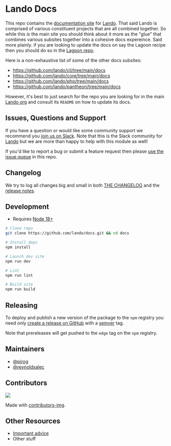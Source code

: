 # Lando Docs

This repo contains the [documentation site](https://docs.lando.dev) for [Lando](https://lando.dev). That said Lando is comprised of various constituent projects that are all combined together. So while this _is_ the main site you should think about it more as the "glue" that combines various subsites together into a cohesive docs expereince. Said more plainly. if you are looking to update the docs on say the Lagoon recipe then you should do so in the [Lagoon repo](https://github.com/lando/lagoon/tree/main/docs).

Here is a non-exhaustive list of some of the other docs subsites:

* https://github.com/lando/cli/tree/main/docs
* https://github.com/lando/core/tree/main/docs
* https://github.com/lando/php/tree/main/docs
* https://github.com/lando/pantheon/tree/main/docs

However, it's best to just search for the repo you are looking for in the main [Lando org](https://github.com/lando) and consult its `README` on how to update its docs.

## Issues, Questions and Support

If you have a question or would like some community support we recommend you [join us on Slack](https://launchpass.com/devwithlando). Note that this is the Slack community for [Lando](https://lando.dev) but we are more than happy to help with this module as well!

If you'd like to report a bug or submit a feature request then please [use the issue queue](https://github.com/lando/docs/issues/new/choose) in this repo.

## Changelog

We try to log all changes big and small in both [THE CHANGELOG](https://github.com/lando/docs/blob/main/CHANGELOG.md) and the [release notes](https://github.com/lando/docs/releases).

## Development

* Requires [Node 18+](https://nodejs.org/dist/latest-v18.x/)

```bash
# Clone repo
git clone https://github.com/lando/docs.git && cd docs

# Install deps
npm install

# Launch dev site
npm run dev

# Lint
npm run lint

# Build site
npm run build
```

## Releasing

To deploy and publish a new version of the package to the `npm` registry you need only [create a release on GitHub](https://docs.github.com/en/repositories/releasing-projects-on-github/managing-releases-in-a-repository) with a [semver](https://semver.org) tag.

Note that prereleases will get pushed to the `edge` tag on the `npm` registry.

## Maintainers

* [@pirog](https://github.com/pirog)
* [@reynoldsalec](https://github.com/reynoldsalec)

## Contributors

<a href="https://github.com/lando/docs/graphs/contributors">
  <img src="https://contrib.rocks/image?repo=lando/docs" />
</a>

Made with [contributors-img](https://contrib.rocks).

## Other Resources

* [Important advice](https://www.youtube.com/watch?v=WA4iX5D9Z64)
* Other stuff
